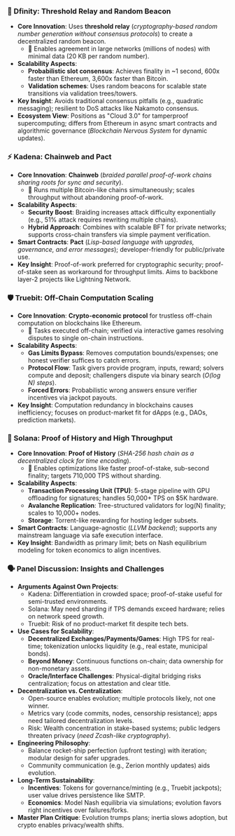 

### 🚀 Dfinity: Threshold Relay and Random Beacon
- **Core Innovation**: Uses **threshold relay** (*cryptography-based random number generation without consensus protocols*) to create a decentralized random beacon.
  - 🔑 Enables agreement in large networks (millions of nodes) with minimal data (20 KB per random number).
- **Scalability Aspects**:
  - **Probabilistic slot consensus**: Achieves finality in ~1 second, 600x faster than Ethereum, 3,600x faster than Bitcoin.
  - **Validation schemes**: Uses random beacons for scalable state transitions via validation trees/towers.
- **Key Insight**: Avoids traditional consensus pitfalls (e.g., quadratic messaging); resilient to DoS attacks like Nakamoto consensus.
- **Ecosystem View**: Positions as "Cloud 3.0" for tamperproof supercomputing; differs from Ethereum in async smart contracts and algorithmic governance (*Blockchain Nervous System* for dynamic updates).

### ⚡ Kadena: Chainweb and Pact
- **Core Innovation**: **Chainweb** (*braided parallel proof-of-work chains sharing roots for sync and security*).
  - 🔑 Runs multiple Bitcoin-like chains simultaneously; scales throughput without abandoning proof-of-work.
- **Scalability Aspects**:
  - **Security Boost**: Braiding increases attack difficulty exponentially (e.g., 51% attack requires rewriting multiple chains).
  - **Hybrid Approach**: Combines with scalable BFT for private networks; supports cross-chain transfers via simple payment verification.
- **Smart Contracts**: **Pact** (*Lisp-based language with upgrades, governance, and error messages*); developer-friendly for public/private use.
- **Key Insight**: Proof-of-work preferred for cryptographic security; proof-of-stake seen as workaround for throughput limits. Aims to backbone layer-2 projects like Lightning Network.

### 🛡️ Truebit: Off-Chain Computation Scaling
- **Core Innovation**: **Crypto-economic protocol** for trustless off-chain computation on blockchains like Ethereum.
  - 🔑 Tasks executed off-chain; verified via interactive games resolving disputes to single on-chain instructions.
- **Scalability Aspects**:
  - **Gas Limits Bypass**: Removes computation bounds/expenses; one honest verifier suffices to catch errors.
  - **Protocol Flow**: Task givers provide program, inputs, reward; solvers compute and deposit; challengers dispute via binary search (*O(log N) steps*).
  - **Forced Errors**: Probabilistic wrong answers ensure verifier incentives via jackpot payouts.
- **Key Insight**: Computation redundancy in blockchains causes inefficiency; focuses on product-market fit for dApps (e.g., DAOs, prediction markets).

### 🌟 Solana: Proof of History and High Throughput
- **Core Innovation**: **Proof of History** (*SHA-256 hash chain as a decentralized clock for time encoding*).
  - 🔑 Enables optimizations like faster proof-of-stake, sub-second finality; targets 710,000 TPS without sharding.
- **Scalability Aspects**:
  - **Transaction Processing Unit (TPU)**: 5-stage pipeline with GPU offloading for signatures; handles 50,000+ TPS on $5K hardware.
  - **Avalanche Replication**: Tree-structured validators for log(N) finality; scales to 10,000+ nodes.
  - **Storage**: Torrent-like rewarding for hosting ledger subsets.
- **Smart Contracts**: Language-agnostic (*LLVM backend*); supports any mainstream language via safe execution interface.
- **Key Insight**: Bandwidth as primary limit; bets on Nash equilibrium modeling for token economics to align incentives.

### 🗣️ Panel Discussion: Insights and Challenges
- **Arguments Against Own Projects**:
  - Kadena: Differentiation in crowded space; proof-of-stake useful for semi-trusted environments.
  - Solana: May need sharding if TPS demands exceed hardware; relies on network speed growth.
  - Truebit: Risk of no product-market fit despite tech bets.
- **Use Cases for Scalability**:
  - **Decentralized Exchanges/Payments/Games**: High TPS for real-time; tokenization unlocks liquidity (e.g., real estate, municipal bonds).
  - **Beyond Money**: Continuous functions on-chain; data ownership for non-monetary assets.
  - **Oracle/Interface Challenges**: Physical-digital bridging risks centralization; focus on attestation and clear title.
- **Decentralization vs. Centralization**:
  - Open-source enables evolution; multiple protocols likely, not one winner.
  - Metrics vary (code commits, nodes, censorship resistance); apps need tailored decentralization levels.
  - Risk: Wealth concentration in stake-based systems; public ledgers threaten privacy (*need Zcash-like cryptography*).
- **Engineering Philosophy**:
  - Balance rocket-ship perfection (upfront testing) with iteration; modular design for safer upgrades.
  - Community communication (e.g., Zerion monthly updates) aids evolution.
- **Long-Term Sustainability**:
  - **Incentives**: Tokens for governance/minting (e.g., Truebit jackpots); user value drives persistence like SMTP.
  - **Economics**: Model Nash equilibria via simulations; evolution favors right incentives over failures/forks.
- **Master Plan Critique**: Evolution trumps plans; inertia slows adoption, but crypto enables privacy/wealth shifts.